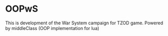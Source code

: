 OOPwS
=====

This is development of the War System campaign for TZOD game.
Powered by middleClass (OOP implementation for lua)
